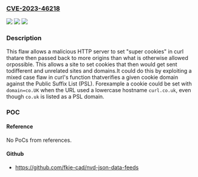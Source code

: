 ### [CVE-2023-46218](https://cve.mitre.org/cgi-bin/cvename.cgi?name=CVE-2023-46218)
![](https://img.shields.io/static/v1?label=Product&message=curl&color=blue)
![](https://img.shields.io/static/v1?label=Version&message=n%2Fa&color=blue)
![](https://img.shields.io/static/v1?label=Vulnerability&message=n%2Fa&color=brighgreen)

### Description

This flaw allows a malicious HTTP server to set "super cookies" in curl thatare then passed back to more origins than what is otherwise allowed orpossible. This allows a site to set cookies that then would get sent todifferent and unrelated sites and domains.It could do this by exploiting a mixed case flaw in curl's function thatverifies a given cookie domain against the Public Suffix List (PSL). Forexample a cookie could be set with `domain=co.UK` when the URL used a lowercase hostname `curl.co.uk`, even though `co.uk` is listed as a PSL domain.

### POC

#### Reference
No PoCs from references.

#### Github
- https://github.com/fkie-cad/nvd-json-data-feeds

